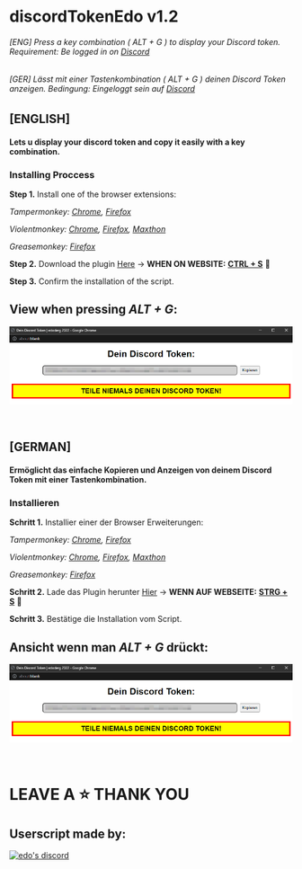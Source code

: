 # discordTokenEdo v1.2
###### [ENG] Press a key combination ( ALT + G ) to display your Discord token. Requirement: Be logged in on [Discord](https://discord.com/login)
###### [GER] Lässt mit einer Tastenkombination ( ALT + G ) deinen Discord Token anzeigen. Bedingung: Eingeloggt sein auf [Discord](https://discord.com/login)

## [ENGLISH]

#### Lets u display your discord token and copy it easily with a key combination.

### Installing Proccess

**Step 1.** Install one of the browser extensions:

_Tampermonkey:_ _[Chrome](https://chrome.google.com/webstore/detail/tampermonkey/dhdgffkkebhmkfjojejmpbldmpobfkfo),_
              _[Firefox](https://addons.mozilla.org/en-US/firefox/addon/tampermonkey/)_
              
_Violentmonkey:_ _[Chrome](https://chrome.google.com/webstore/detail/violentmonkey/jinjaccalgkegednnccohejagnlnfdag),_
               _[Firefox](https://addons.mozilla.org/en-US/firefox/addon/violentmonkey/),_ 
               _[Maxthon](https://extension.maxthon.com/detail/index.php?view_id=1680)_
              
_Greasemonkey: [Firefox](https://addons.mozilla.org/en-US/firefox/addon/greasemonkey/)_

**Step 2.** Download the plugin [Here](https://edoderg.github.io/discordTokenEdo/discordTokenEdo.user.js) → **WHEN ON WEBSITE:** **<ins>CTRL + S</ins>** 🚩

**Step 3.** Confirm the installation of the script.

## View when pressing *ALT + G*:

![Preview](preview.png)

<br>

## [GERMAN]

#### Ermöglicht das einfache Kopieren und Anzeigen von deinem Discord Token mit einer Tastenkombination.

### Installieren

**Schritt 1.** Installier einer der Browser Erweiterungen:

_Tampermonkey:_ _[Chrome](https://chrome.google.com/webstore/detail/tampermonkey/dhdgffkkebhmkfjojejmpbldmpobfkfo),_ 
              _[Firefox](https://addons.mozilla.org/en-US/firefox/addon/tampermonkey/)_
              
_Violentmonkey:_ _[Chrome](https://chrome.google.com/webstore/detail/violentmonkey/jinjaccalgkegednnccohejagnlnfdag),_ 
               _[Firefox](https://addons.mozilla.org/en-US/firefox/addon/violentmonkey/),_ 
               _[Maxthon](https://extension.maxthon.com/detail/index.php?view_id=1680)_
              
_Greasemonkey:_ _[Firefox](https://addons.mozilla.org/en-US/firefox/addon/greasemonkey/)_

**Schritt 2.** Lade das Plugin herunter [Hier](https://edoderg.github.io/discordTokenEdo/discordTokenEdo.user.js) → **WENN AUF WEBSEITE:** **<ins>STRG + S</ins>** 🚩

**Schritt 3.** Bestätige die Installation vom Script.

## Ansicht wenn man *ALT + G* drückt:

![Preview](preview.png)

<br>

# LEAVE A ⭐ THANK YOU

## Userscript made by:

<p align="left">
    <a href="https://discord.com/users/269831113919299584">
        <img title="edo's Discord" alt="edo's discord" src="https://discord.c99.nl/widget/theme-4/269831113919299584.png"/>
    </a>
</p> 
